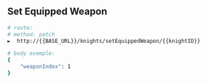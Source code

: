 ## Set Equipped Weapon

``` bash
# route:
# method: patch
►  http://{{BASE_URL}}/knights/setEquippedWeapon/{{knightID}}
```

``` bash
# body exemple:
{
    "weaponIndex": 1
}
```